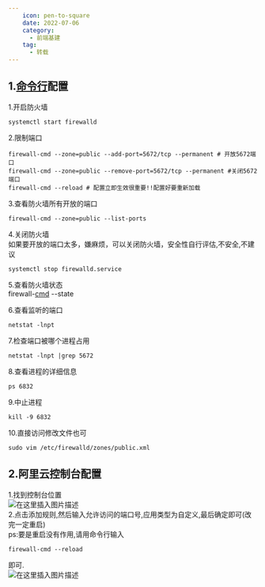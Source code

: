 ```yaml
---
    icon: pen-to-square
    date: 2022-07-06
    category: 
      - 前端基建
    tag:
      - 转载
---
```


## 1.[命令行](https://so.csdn.net/so/search?q=%E5%91%BD%E4%BB%A4%E8%A1%8C&spm=1001.2101.3001.7020)配置

1.开启防火墙

    systemctl start firewalld

2.限制端口

    firewall-cmd --zone=public --add-port=5672/tcp --permanent # 开放5672端口
    firewall-cmd --zone=public --remove-port=5672/tcp --permanent #关闭5672端口
    firewall-cmd --reload # 配置立即生效很重要!!配置好要重新加载

3.查看防火墙所有开放的端口

    firewall-cmd --zone=public --list-ports

4.关闭防火墙  
如果要开放的端口太多，嫌麻烦，可以关闭防火墙，安全性自行评估,不安全,不建议

    systemctl stop firewalld.service

5.查看防火墙状态  
firewall-[cmd](https://so.csdn.net/so/search?q=cmd&spm=1001.2101.3001.7020) --state

6.查看监听的端口

    netstat -lnpt

7.检查端口被哪个进程占用

    netstat -lnpt |grep 5672

8.查看进程的详细信息

    ps 6832

9.中止进程

    kill -9 6832

10.直接访问修改文件也可

    sudo vim /etc/firewalld/zones/public.xml

## 2.阿里云控制台配置

1.找到控制台位置  
![在这里插入图片描述](https://img-blog.csdnimg.cn/f0be47d18ee243e38a9fdec96a481589.png?x-oss-process=image/watermark,type_d3F5LXplbmhlaQ,shadow_50,text_Q1NETiBA6Zeq6ICA5aSq6ZizYQ==,size_20,color_FFFFFF,t_70,g_se,x_16)  
2.点击添加规则,然后输入允许访问的端口号,应用类型为自定义,最后确定即可(改完一定重启)  
ps:要是重启没有作用,请用命令行输入

    firewall-cmd --reload

即可.  
![在这里插入图片描述](https://img-blog.csdnimg.cn/d1011ceb479a4cb4889ed331f4e6d53f.png?x-oss-process=image/watermark,type_d3F5LXplbmhlaQ,shadow_50,text_Q1NETiBA6Zeq6ICA5aSq6ZizYQ==,size_20,color_FFFFFF,t_70,g_se,x_16)
